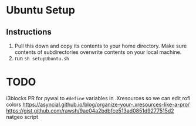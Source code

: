 # Ubuntu Setup

## Instructions

1. Pull this down and copy its contents to your home directory. Make sure contents of subdirectories overwrite contents on your local machine.
2. run `sh setupUbuntu.sh`

# TODO

i3blocks
PR for pywal to `#define` variables in .Xresources so we can edit rofi colors
https://asyncial.github.io/blog/organize-your-.xresources-like-a-pro/
https://gist.github.com/rawsh/9ae04a2bdbfce513ad0851d9277515d2
natgeo script